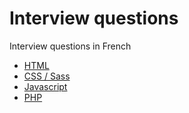 # Interview questions

Interview questions in French

- [HTML](https://github.com/simuse/interview-questions/blob/master/html.md)
- [CSS / Sass](https://github.com/simuse/interview-questions/blob/master/css-sass.md)
- [Javascript](https://github.com/simuse/interview-questions/blob/master/javascript.md)
- [PHP](https://github.com/simuse/interview-questions/blob/master/php.md)
